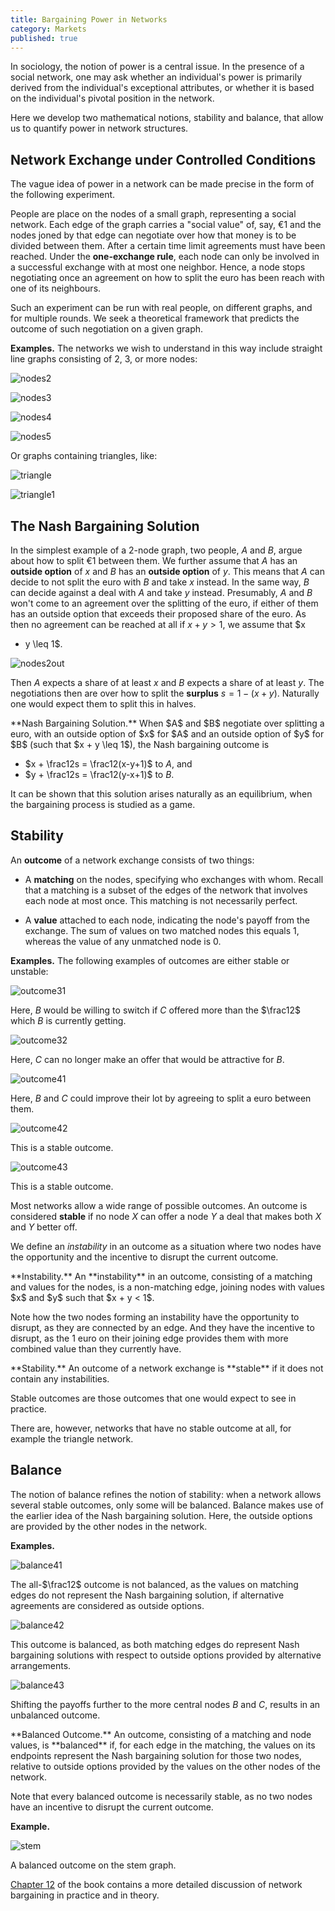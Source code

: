```yaml
---
title: Bargaining Power in Networks
category: Markets
published: true
---
```


In sociology, the notion of power is a central issue.
In the presence of a social network, one may ask
whether an individual's power is primarily
derived from the individual's exceptional attributes,
or whether it is based on the individual's pivotal
position in the network.

Here we develop two mathematical notions, stability
and balance, that allow us to
quantify power in network structures.

## Network Exchange under Controlled Conditions

The vague idea of power in a network can be made precise in
the form of the following experiment.

People are place on the nodes of a small graph, representing a social
network.  Each edge of the graph carries a "social value" of, say,
&euro;1 and the nodes joned by that edge can negotiate over how that
money is to be divided between them.
After a certain time limit agreements must have been reached.
Under the **one-exchange rule**, each node can only  be involved in
a successful exchange with at most one neighbor.
Hence, a node stops negotiating once an agreement on
how to split the euro has been reach with one of its neighbours.

Such an experiment can be run with real people, on different
graphs, and for multiple rounds.  We seek a theoretical framework
that predicts the outcome of such negotiation on a given graph.

**Examples.**
The networks we wish to understand in this way include
straight line graphs consisting of $2$, $3$, or more nodes:

![nodes2]

![nodes3]

![nodes4]

![nodes5]

Or graphs containing triangles, like:

![triangle]

![triangle1]

## The Nash Bargaining Solution

In the simplest example of a $2$-node graph, two people, $A$ and $B$,
argue about how to split &euro;1 between them.  We further assume that
$A$ has an **outside option** of $x$ and $B$ has an **outside option** of
$y$.  This means that $A$ can decide to not split the euro with $B$
and take $x$ instead.  In the same way, $B$ can decide against a deal
with $A$ and take $y$ instead.  Presumably, $A$ and $B$ won't come to
an agreement over the splitting of the euro, if either of them has an
outside option that exceeds their proposed share of the euro.  As then
no agreement can be reached at all if $x + y > 1$, we assume that $x
+ y \leq 1$.

![nodes2out]

Then $A$ expects a share of at least $x$
and $B$ expects a share of at least $y$.
The negotiations then are over how to split the
**surplus** $s = 1 - (x + y)$.
Naturally one would expect them to split this in halves.

<div class="note" markdown="1">
**Nash Bargaining Solution.**
When $A$ and $B$ negotiate over splitting a euro,
with an outside option of $x$ for $A$ and an outside option
of $y$ for $B$ (such that $x + y \leq 1$),
the Nash bargaining outcome is

* $x + \frac12s = \frac12(x-y+1)$ to $A$, and
* $y + \frac12s = \frac12(y-x+1)$ to $B$.
</div>

It can be shown that this solution arises
naturally as an equilibrium, when the bargaining process
is studied as a game.

## Stability

An **outcome** of a network exchange consists of two things:

* A **matching** on the nodes, specifying who exchanges with whom.
Recall that a matching is a subset of the edges of the network that
involves each node at most once.  This matching is not necessarily
perfect.

* A **value** attached to each node, indicating
the node's payoff from the exchange.
The sum of values on two matched nodes this equals $1$,
whereas the value of any unmatched node is $0$.

**Examples.**  The following examples of outcomes are
either stable or unstable:

![outcome31]

Here, $B$ would be willing to switch if $C$ offered more than the $\frac12$
which $B$ is currently getting.

![outcome32]

Here, $C$ can no longer make an offer that would be attractive for $B$.

![outcome41]

Here, $B$ and $C$ could improve their lot by
agreeing to split a euro between them.

![outcome42]

This is a stable outcome.

![outcome43]

This is a stable outcome.

Most networks allow a wide range of possible outcomes.
An outcome is considered **stable**
if no node $X$ can offer a node $Y$  a deal that makes both
$X$ and $Y$ better off.

We define an _instability_ in an outcome
as a situation where two nodes have the opportunity
and the incentive to disrupt the current outcome.

<div class="note" markdown="1">
**Instability.**
An **instability** in an outcome, consisting of
a matching and values for the nodes,
is a non-matching edge, joining nodes with values
$x$ and $y$ such that $x + y < 1$.
</div>

Note how the two nodes forming an instability
have the opportunity to disrupt, as they are connected by an edge.
And they have the incentive to disrupt, as the 1 euro on
their joining edge provides them with more combined value than
they currently have.

<div class="note" markdown="1">
**Stability.**
An outcome of a network exchange is **stable** if
it does not contain any instabilities.
</div>

Stable outcomes are those outcomes that one would expect to see in practice.

There are, however, networks that have no stable outcome at all,
for example the triangle network.

## Balance

The notion of balance refines the notion of stability:
when a network allows several stable outcomes,
only some will be balanced.  Balance makes use of
the earlier idea of the Nash bargaining solution.
Here, the outside options are provided by the
other nodes in the network.

**Examples.**

![balance41]

The all-$\frac12$ outcome is not balanced,
as the values on matching edges do not represent
the Nash bargaining solution, if alternative
agreements are considered as outside options.

![balance42]

This outcome is balanced, as both matching edges
do represent Nash bargaining solutions with respect
to outside options provided by alternative arrangements.

![balance43]

Shifting the payoffs further to the more central nodes $B$ and $C$,
results in an unbalanced outcome.

<div class="note" markdown="1">
**Balanced Outcome.**
An outcome, consisting of
a matching and node values,
is **balanced** if, for each edge
in the matching, the values on its endpoints
represent the Nash bargaining solution
for those two nodes, relative to
outside options provided by 
the values on the other nodes
of the network.
</div>

Note that every balanced outcome is necessarily stable,
as no two nodes have an incentive to disrupt
the current outcome.

**Example.**

![stem]

A balanced outcome on the stem graph.

[Chapter 12] of the book contains a more detailed
discussion of network bargaining in practice and in theory.

[nodes2]: /images/nodes2.png
[nodes3]: /images/nodes3.png
[nodes4]: /images/nodes4.png
[nodes5]: /images/nodes5.png
[triangle]: /images/triangle.png
[triangle1]: /images/triangle1.png
[nodes2out]: /images/nodes2out.png
[outcome31]: /images/outcome31.png
[outcome32]: /images/outcome32.png
[outcome41]: /images/outcome41.png
[outcome42]: /images/outcome42.png
[outcome43]: /images/outcome43.png
[balance41]: /images/balance41.png
[balance42]: /images/balance42.png
[balance43]: /images/balance43.png
[stem]: /images/stem.png
[Chapter 12]: https://www.cs.cornell.edu/home/kleinber/networks-book/networks-book-ch12.pdf
